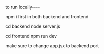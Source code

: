 to run locally----

npm i first in both backend and frontend

cd backend
node server.js


cd frontend
npm run dev



make sure to change app.jsx to backend port
